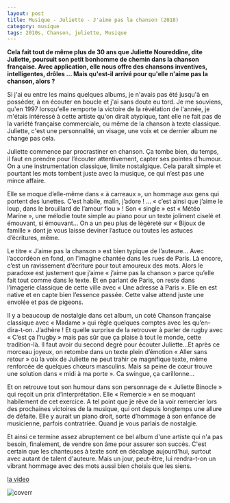 ```yaml
---
layout: post
title: Musique - Juliette - J'aime pas la chanson (2018)
category: musique
tags: 2010s, Chanson, juliette, Musique
---
```

**Cela fait tout de même plus de 30 ans que Juliette Noureddine, dite Juliette, poursuit son petit bonhomme de chemin dans la chanson française. Avec application, elle nous offre des chansons inventives, intelligentes, drôles ... Mais qu'est-il arrivé pour qu'elle n'aime pas la chanson, alors ?**

Si j'ai eu entre les mains quelques albums, je n'avais pas été jusqu'à en posséder, à en écouter en boucle et j'ai sans doute eu tord. Je me souviens, qu'en 1997 lorsqu'elle remporte la victoire de la révélation de l'année, je m'étais intéressé à cette artiste qu'on dirait atypique, tant elle ne fait pas de la variété française commerciale, ou même de la chanson à texte classique. Juliette, c'est une personnalité, un visage, une voix et ce dernier album ne change pas cela.

Juliette commence par procrastiner en chanson. Ça tombe bien, du temps, il faut en prendre pour l’écouter attentivement, capter ses pointes d’humour. On a une instrumentation classique, limite nostalgique. Cela paraît simple et pourtant les mots tombent juste avec la musique, ce qui n’est pas une mince affaire.

Elle se moque d’elle-même dans « à carreaux », un hommage aux gens qui portent des lunettes. C’est habile, malin, j’adore ! … « c’est ainsi que j’aime le loup, dans le brouillard de l’amour flou » ! Son « single » est « Météo Marine », une mélodie toute simple au piano pour un texte joliment ciselé et émouvant, si émouvant… On a un peu plus de légèreté sur « Bijoux de famille » dont je vous laisse deviner l’astuce ou toutes les astuces d’écritures, même.

Le titre « J’aime pas la chanson » est bien typique de l’auteure… Avec l’accordéon en fond, on l’imagine chantée dans les rues de Paris. Là encore, c’est un ravissement d’écriture pour tout amoureux des mots. Alors le paradoxe est justement que j’aime « j’aime pas la chanson » parce qu’elle fait tout comme dans le texte. Et en parlant de Paris, on reste dans l’imagerie classique de cette ville avec « Une adresse à Paris ». Elle en est native et en capte bien l’essence passée. Cette valse attend juste une envolée et pas de pigeons.

Il y a beaucoup de nostalgie dans cet album, un coté Chanson française classique avec « Madame » qui règle quelques comptes avec les qu’en-dira-t-on. J’adhère ! Et quelle surprise de la retrouver à parler de rugby avec « C’est ça l’rugby » mais pas sûr que ça plaise à tout le monde, cette tradition-là. Il faut avoir du second degré pour écouter Juliette…Et après ce morceau joyeux, on retombe dans un texte plein d’émotion « Aller sans retour » où la voix de Juliette ne peut trahir ce magnifique texte, même renforcée de quelques chœurs masculins. Mais sa peine de cœur trouve une solution dans « midi à ma porte ». Ca swingue, ça carillonne…

Et on retrouve tout son humour dans son personnage de « Juliette Binocle » qui reçoit un prix d’interprétation. Elle « Remercie » en se moquant habilement de cet exercice. A tel point que je rêve de la voir remercier lors des prochaines victoires de la musique, qui ont depuis longtemps une allure de défaite. Elle y aurait un piano droit, sorte d’hommage à son enfance de musicienne, parfois contratriée. Quand je vous parlais de nostalgie.

Et ainsi ce termine assez abruptement ce bel album d'une artiste qui n'a pas besoin, finalement, de vendre son âme pour assurer son succès. C'est certain que les chanteuses à texte sont en décalage aujourd'hui, surtout avec autant de talent d'auteure. Mais un jour, peut-être, lui rendra-t-on un vibrant hommage avec des mots aussi bien choisis que les siens.

[la video](https://www.youtube.com/watch?v=pBgq3CCr16c)

![coverr](https://cheziceman.files.wordpress.com/2018/06/juliettejaimepas.jpg)
